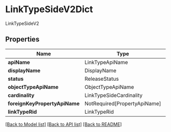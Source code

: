 # LinkTypeSideV2Dict

LinkTypeSideV2

## Properties
| Name | Type | Required | Description |
| ------------ | ------------- | ------------- | ------------- |
**apiName** | LinkTypeApiName | Yes |  |
**displayName** | DisplayName | Yes |  |
**status** | ReleaseStatus | Yes |  |
**objectTypeApiName** | ObjectTypeApiName | Yes |  |
**cardinality** | LinkTypeSideCardinality | Yes |  |
**foreignKeyPropertyApiName** | NotRequired[PropertyApiName] | No |  |
**linkTypeRid** | LinkTypeRid | Yes |  |


[[Back to Model list]](../../../README.md#models-v1-link) [[Back to API list]](../../../README.md#apis-v1-link) [[Back to README]](../../../README.md)
